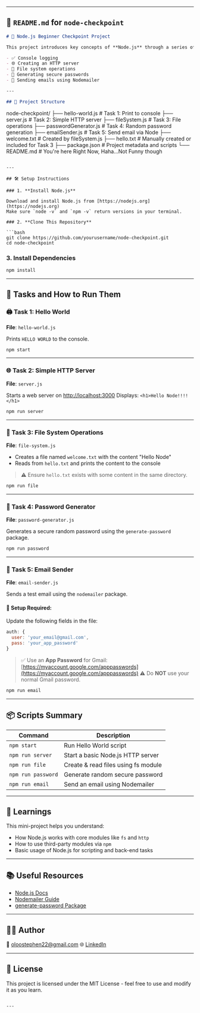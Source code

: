 
---

## 📘 `README.md` for `node-checkpoint`

```markdown
# 🚀 Node.js Beginner Checkpoint Project

This project introduces key concepts of **Node.js** through a series of beginner-friendly tasks. It covers:

- ✅ Console logging
- 🌐 Creating an HTTP server
- 📁 File system operations
- 🔐 Generating secure passwords
- 📧 Sending emails using Nodemailer

---

## 📂 Project Structure

```

node-checkpoint/
├── hello-world.js            # Task 1: Print to console
├── server.js                 # Task 2: Simple HTTP server
├── fileSystem.js            # Task 3: File operations
├── passwordGenerator.js     # Task 4: Random password generation
├── emailSender.js           # Task 5: Send email via Node
├── welcome.txt               # Created by fileSystem.js
├── hello.txt                 # Manually created or included for Task 3
├── package.json              # Project metadata and scripts
└── README.md                 # You're here Right Now, Haha...Not Funny though

````

---

## 🛠️ Setup Instructions

### 1. **Install Node.js**

Download and install Node.js from [https://nodejs.org](https://nodejs.org)  
Make sure `node -v` and `npm -v` return versions in your terminal.

### 2. **Clone This Repository**

```bash
git clone https://github.com/yourusername/node-checkpoint.git
cd node-checkpoint
````

### 3. **Install Dependencies**

```bash
npm install
```

---

## 🧪 Tasks and How to Run Them

### 🖨️ Task 1: Hello World

**File**: `hello-world.js`

Prints `HELLO WORLD` to the console.

```bash
npm start
```

---

### 🌐 Task 2: Simple HTTP Server

**File**: `server.js`

Starts a web server on [http://localhost:3000](http://localhost:3000)
Displays: `<h1>Hello Node!!!!</h1>`

```bash
npm run server
```

---

### 📂 Task 3: File System Operations

**File**: `file-system.js`

* Creates a file named `welcome.txt` with the content "Hello Node"
* Reads from `hello.txt` and prints the content to the console

> ⚠️ Ensure `hello.txt` exists with some content in the same directory.

```bash
npm run file
```

---

### 🔐 Task 4: Password Generator

**File**: `password-generator.js`

Generates a secure random password using the `generate-password` package.

```bash
npm run password
```

---

### 📧 Task 5: Email Sender

**File**: `email-sender.js`

Sends a test email using the `nodemailer` package.

#### 🔐 Setup Required:

Update the following fields in the file:

```js
auth: {
  user: 'your_email@gmail.com',
  pass: 'your_app_password'
}
```

> ✅ Use an **App Password** for Gmail: [https://myaccount.google.com/apppasswords](https://myaccount.google.com/apppasswords)
> ⚠️ Do **NOT** use your normal Gmail password.

```bash
npm run email
```

---

## 📦 Scripts Summary

| Command            | Description                         |
| ------------------ | ----------------------------------- |
| `npm start`        | Run Hello World script              |
| `npm run server`   | Start a basic Node.js HTTP server   |
| `npm run file`     | Create & read files using fs module |
| `npm run password` | Generate random secure password     |
| `npm run email`    | Send an email using Nodemailer      |

---

## 🧠 Learnings

This mini-project helps you understand:

* How Node.js works with core modules like `fs` and `http`
* How to use third-party modules via `npm`
* Basic usage of Node.js for scripting and back-end tasks

---

## 📚 Useful Resources

* [Node.js Docs](https://nodejs.org/en/docs/)
* [Nodemailer Guide](https://www.w3schools.com/nodejs/nodejs_email.asp)
* [generate-password Package](https://www.npmjs.com/package/generate-password)

---

## 👨‍💻 Author
📧 [oloostephen22@gmail.com](oloostephen22@gmail.com)
🌐 [LinkedIn](https://www.linkedin.com/in/stephenoloolegacyio)

---

## 📝 License

This project is licensed under the MIT License - feel free to use and modify it as you learn.

```

---


```
